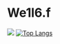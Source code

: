 # We1l6.f
![](https://leetcard.jacoblin.cool/We1l6?ext=activity&theme=dark)
[![Top Langs](https://github-readme-stats.vercel.app/api/top-langs/?username=We1l6)](https://github.com/We1l6/github-readme-stats)
